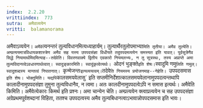 ```yaml
---
index:  2.2.20
vrittiindex:  773
sutra:  अमैवाव्ययेन
vritti:  balamanorama 
---
```


अमैवाऽव्ययेन। `अमैवे`त्यनन्तरं तुल्यविधानमित्यध्याहार्यम्। तुल्यार्थैरतुलोपमाभ्या`मिति तृतीया। अमैव तुल्येति। अम्प्रत्ययमात्रविधायकशास्त्रेण अमैव सह यस्य उपपदसंज्ञा विधीयते तदुपपदमव्ययेन समस्यत इति यावत्। पूर्वसूत्रेणैव सिद्धे नियामार्थमिदमित्याह--तदेवेति। विवरणवाक्ये द्वितीय एवकारो नियमलभ्यः, न तु सूत्रस्थः, तस्य अप्राप्ते अमा तुल्यविदानत्वेऽवधारणार्थत्वात्। स्वादुङ्कारमिति। स्वादुंकृत्वेत्यर्थः। `ओदनं भुङ्क्ते` इति शेषः। `स्वादुमि णमु`लिति णमुल्। स्वादुशब्दस्य मान्तत्वं निपातनात्। `कृन्मेजन्तः` इत्यव्ययत्वम्। `तदेवे`ति नियमस्य प्रयोजनमाह--नेहेति। `उपपदसमास` इति शेषः। भोक्तुमिति। यद्यपि`कालसमयवेलासु` इति सप्तमीनिर्देशात्कालसमयवेलानामुपपदत्वन्तथापि कालादीनामुपपदसंज्ञा तुमुना तुल्यविधानैव, न त्वमा। अतः कालदीनामुपपदत्वेऽपि न समास इत्यर्थः। अमैवेति किमिति। अमैवेत्येकारः किमर्थ इति प्रश्नः। अमा चान्येन चेति। अम्प्रत्ययेन क्त्वाप्रत्ययेन च सह उपपदसंज्ञा अग्रेप्रथमपूर्वशब्दानां विहिता, ततश्च उपपदत्वस्य अमैव तुल्यबिधानत्वाऽभावान्नोपपदसमास इति भावः। 

